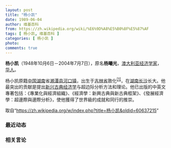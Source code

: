 ```yaml
---
layout: post
title: "杨小凯"
date: 1989-06-04
author: 维基百科
from: https://zh.wikipedia.org/wiki/%E6%9D%A8%E5%B0%8F%E5%87%AF
tags: [ 杨小凯, 维基百科 ]
categories: [ 杨小凯 ]
photo: 
comments: true
---
```

<div class="mw-parser-output">
<p><b>杨小凯</b>（1948年10月6日－2004年7月7日），原名<b>杨曦光</b>，<a href="/wiki/%E6%BE%B3%E5%A4%A7%E5%88%A9%E4%BA%9A" title="澳大利亚">澳大利亚</a><a href="/wiki/%E7%BB%8F%E6%B5%8E%E5%AD%A6%E5%AE%B6" title="经济学家">经济学家</a>，<a href="/wiki/%E5%8D%8E%E4%BA%BA" title="华人">华人</a>。
</p><p>杨小凯原籍<a href="/wiki/%E4%B8%AD%E5%9B%BD" class="mw-redirect" title="中国">中国</a><a href="/wiki/%E6%B9%96%E5%8D%97" class="mw-redirect" title="湖南">湖南</a>省<a href="/wiki/%E6%B9%98%E6%BD%AD%E5%8E%BF" title="湘潭县">湘潭县</a><a href="/wiki/%E6%B2%B3%E5%8F%A3%E9%95%87_(%E6%B9%98%E6%BD%AD%E5%8E%BF)" title="河口镇 (湘潭县)">河口镇</a>，出生于<a href="/wiki/%E5%90%89%E6%9E%97%E7%9C%81" title="吉林省">吉林省</a>敦化<sup id="cite_ref-1" class="reference"><a href="#cite_note-1">[1]</a></sup>，在<a href="/wiki/%E6%B9%96%E5%8D%97" class="mw-redirect" title="湖南">湖南</a><a href="/wiki/%E9%95%BF%E6%B2%99" class="mw-redirect" title="长沙">长沙</a>长大。他最突出的贡献是提出<a href="/wiki/%E6%96%B0%E5%85%B4%E5%8F%A4%E5%85%B8%E7%BB%8F%E6%B5%8E%E5%AD%A6" class="mw-redirect" title="新兴古典经济学">新兴古典经济学</a>与超边际分析方法和理论。他已出版的中英文專著包括：《專業化與經濟組織》、《經濟學：新興古典與新古典框架》、《發展經濟學：超邊際與邊際分析》，使他獲得了世界級的成就和同行的推崇。
</p>
</div><noscript><img src="//zh.wikipedia.org/wiki/Special:CentralAutoLogin/start?type=1x1" alt="" title="" width="1" height="1" style="border: none; position: absolute;"></noscript>
<div class="printfooter">取自“<a dir="ltr" href="https://zh.wikipedia.org/w/index.php?title=杨小凯&amp;oldid=60637215">https://zh.wikipedia.org/w/index.php?title=杨小凯&amp;oldid=60637215</a>”</div><div id="recent-news"><h3>最近动态</h3><ul></ul></div><div id="open-opinion"><h3>相关言论</h3><ul></ul></div>